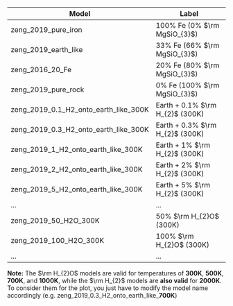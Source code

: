 
| Model  | Label |
|--------|-------------|
| zeng_2019_pure_iron  | 100% Fe (0% $\rm MgSiO_{3}$) |
| zeng_2019_earth_like | 33% Fe (66% $\rm MgSiO_{3}$)  |
| zeng_2016_20_Fe | 20% Fe (80% $\rm MgSiO_{3}$)  |
| zeng_2019_pure_rock | 0% Fe (100% $\rm MgSiO_{3}$)  |
| zeng_2019_0.1_H2_onto_earth_like_300K | Earth + 0.1% $\rm H_{2}$ (300K)  |
| zeng_2019_0.3_H2_onto_earth_like_300K | Earth + 0.3% $\rm H_{2}$ (300K)  |
| zeng_2019_1_H2_onto_earth_like_300K | Earth + 1% $\rm H_{2}$ (300K)  |
| zeng_2019_2_H2_onto_earth_like_300K | Earth + 2% $\rm H_{2}$ (300K)  |
| zeng_2019_5_H2_onto_earth_like_300K | Earth + 5% $\rm H_{2}$ (300K)  |
|...|...|
|zeng_2019_50_H2O_300K| 50% $\rm H_{2}O$ (300K) |
|zeng_2019_100_H2O_300K| 100% $\rm H_{2}O$ (300K) |
|...|...|

**Note:** The $\rm H_{2}O$ models are valid for temperatures of **300K**, **500K**, **700K**, and **1000K**, while the $\rm H_{2}$ models are **also valid** for **2000K**. To consider them for the plot, you just have to modify the model name accordingly (e.g. zeng_2019_0.3_H2_onto_earth_like_**700K**)
